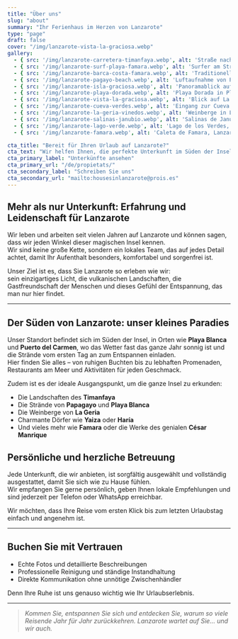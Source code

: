 ```yaml
---
title: "Über uns"
slug: "about"
summary: "Ihr Ferienhaus im Herzen von Lanzarote"
type: "page"
draft: false
cover: "/img/lanzarote-vista-la-graciosa.webp"
gallery:
  - { src: '/img/lanzarote-carretera-timanfaya.webp', alt: 'Straße nach Timanfaya, Lanzarote' }
  - { src: '/img/lanzarote-surf-playa-famara.webp', alt: 'Surfer am Strand von Famara, Lanzarote' }
  - { src: '/img/lanzarote-barca-costa-famara.webp', alt: 'Traditionelles Boot an der Nordküste von Lanzarote' }
  - { src: '/img/lanzarote-pagayo-beach.webp', alt: 'Luftaufnahme von Playa Papagayo, Lanzarote' }
  - { src: '/img/lanzarote-isla-graciosa.webp', alt: 'Panoramablick auf La Graciosa von Lanzarote aus' }
  - { src: '/img/lanzarote-playa-dorada.webp', alt: 'Playa Dorada in Playa Blanca, Lanzarote' }
  - { src: '/img/lanzarote-vista-la-graciosa.webp', alt: 'Blick auf La Graciosa vom Mirador del Río' }
  - { src: '/img/lanzarote-cueva-verdes.webp', alt: 'Eingang zur Cueva de los Verdes, Lanzarote' }
  - { src: '/img/lanzarote-la-geria-vinedos.webp', alt: 'Weinberge in La Geria, Lanzarote' }
  - { src: '/img/lanzarote-salinas-janubio.webp', alt: 'Salinas de Janubio, Lanzarote' }
  - { src: '/img/lanzarote-lago-verde.webp', alt: 'Lago de los Verdes, Lanzarote' }
  - { src: '/img/lanzarote-famara.webp', alt: 'Caleta de Famara, Lanzarote' }

cta_title: "Bereit für Ihren Urlaub auf Lanzarote?"
cta_text: "Wir helfen Ihnen, die perfekte Unterkunft im Süden der Insel zu finden: Playa Blanca und Puerto del Carmen."
cta_primary_label: "Unterkünfte ansehen"
cta_primary_url: "/de/propietats/"
cta_secondary_label: "Schreiben Sie uns"
cta_secondary_url: "mailto:housesinlanzarote@prois.es"
---
```


## Mehr als nur Unterkunft: Erfahrung und Leidenschaft für Lanzarote

Wir leben und arbeiten seit vielen Jahren auf Lanzarote und können sagen, dass wir jeden Winkel dieser magischen Insel kennen.  
Wir sind keine große Kette, sondern ein lokales Team, das auf jedes Detail achtet, damit Ihr Aufenthalt besonders, komfortabel und sorgenfrei ist.

Unser Ziel ist es, dass Sie Lanzarote so erleben wie wir:  
sein einzigartiges Licht, die vulkanischen Landschaften, die Gastfreundschaft der Menschen und dieses Gefühl der Entspannung, das man nur hier findet.

---

## Der Süden von Lanzarote: unser kleines Paradies

Unser Standort befindet sich im Süden der Insel, in Orten wie **Playa Blanca** und **Puerto del Carmen**, wo das Wetter fast das ganze Jahr sonnig ist und die Strände vom ersten Tag an zum Entspannen einladen.  
Hier finden Sie alles – von ruhigen Buchten bis zu lebhaften Promenaden, Restaurants am Meer und Aktivitäten für jeden Geschmack.

Zudem ist es der ideale Ausgangspunkt, um die ganze Insel zu erkunden:  
- Die Landschaften des **Timanfaya**  
- Die Strände von **Papagayo** und **Playa Blanca**  
- Die Weinberge von **La Geria**  
- Charmante Dörfer wie **Yaiza** oder **Haría**  
- Und vieles mehr wie **Famara** oder die Werke des genialen **César Manrique**
<!--col-break-->

## Persönliche und herzliche Betreuung

Jede Unterkunft, die wir anbieten, ist sorgfältig ausgewählt und vollständig ausgestattet, damit Sie sich wie zu Hause fühlen.  
Wir empfangen Sie gerne persönlich, geben Ihnen lokale Empfehlungen und sind jederzeit per Telefon oder WhatsApp erreichbar.

Wir möchten, dass Ihre Reise vom ersten Klick bis zum letzten Urlaubstag einfach und angenehm ist.

---

## Buchen Sie mit Vertrauen

- Echte Fotos und detaillierte Beschreibungen  
- Professionelle Reinigung und ständige Instandhaltung  
- Direkte Kommunikation ohne unnötige Zwischenhändler  

Denn Ihre Ruhe ist uns genauso wichtig wie Ihr Urlaubserlebnis.

---

> *Kommen Sie, entspannen Sie sich und entdecken Sie, warum so viele Reisende Jahr für Jahr zurückkehren. Lanzarote wartet auf Sie… und wir auch.*